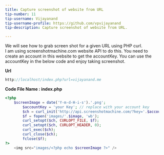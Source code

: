 ```yaml
---
title: Capture screenshot of website from URL
tip-number: 11
tip-username: Vijayanand
tip-username-profile: https://github.com/vpvijayanand
tip-description: Capture screenshot of website from URL.

---
```


We will see how to grab screen shot for a given URL using PHP curl.  
I am using screenshotmachine.com website API to do this. 
You need to create an account in this website to get the accountKey. 
You can use the accountKey in the below code and enjoy taking screenshot. 


<b>Url</b>
```php
http://localhost/index.php?url=vijayanand.me
```
<b>Code
File Name : index.php</b>
```php
<?php
	$screenImage = date('Y-m-d-H-i-s').'.png';
        $accountKey = 'your Key'; // replace with your account key
        $ch = curl_init('http://api.screenshotmachine.com/?key='.$accountKey.'&size=M&format=png&url='.$_GET['url']);
        $f = fopen('images/'.$image, 'wb');
        curl_setopt($ch, CURLOPT_FILE, $f);
        curl_setopt($ch, CURLOPT_HEADER, 0);
        curl_exec($ch);
        curl_close($ch);
        fclose($f);
?>
	<img src="images/<?php echo $screenImage ?>" />
```
